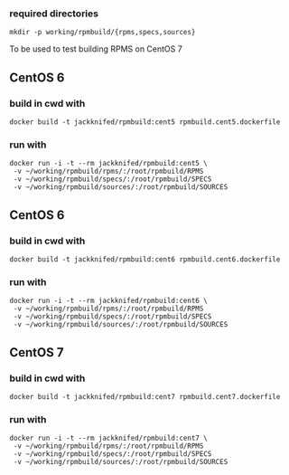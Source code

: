 
### required directories ###

```
mkdir -p working/rpmbuild/{rpms,specs,sources}
```
To be used to test building RPMS on CentOS 7

## CentOS 6 ## 
### build in cwd with ###
```
docker build -t jackknifed/rpmbuild:cent5 rpmbuild.cent5.dockerfile
```

### run with ###
```
docker run -i -t --rm jackknifed/rpmbuild:cent5 \
 -v ~/working/rpmbuild/rpms/:/root/rpmbuild/RPMS 
 -v ~/working/rpmbuild/specs/:/root/rpmbuild/SPECS 
 -v ~/working/rpmbuild/sources/:/root/rpmbuild/SOURCES
```

## CentOS 6 ## 
### build in cwd with ###
```
docker build -t jackknifed/rpmbuild:cent6 rpmbuild.cent6.dockerfile
```

### run with ###
```
docker run -i -t --rm jackknifed/rpmbuild:cent6 \
 -v ~/working/rpmbuild/rpms/:/root/rpmbuild/RPMS 
 -v ~/working/rpmbuild/specs/:/root/rpmbuild/SPECS 
 -v ~/working/rpmbuild/sources/:/root/rpmbuild/SOURCES
```

## CentOS 7 ##
### build in cwd with ###
```
docker build -t jackknifed/rpmbuild:cent7 rpmbuild.cent7.dockerfile
```

### run with ###
```
docker run -i -t --rm jackknifed/rpmbuild:cent7 \
 -v ~/working/rpmbuild/rpms/:/root/rpmbuild/RPMS 
 -v ~/working/rpmbuild/specs/:/root/rpmbuild/SPECS 
 -v ~/working/rpmbuild/sources/:/root/rpmbuild/SOURCES
```
